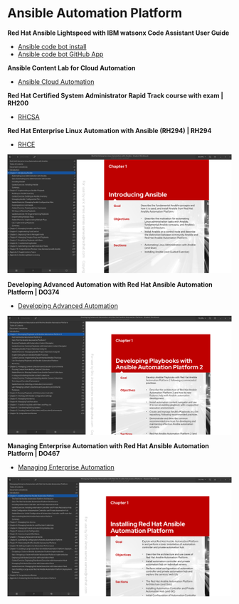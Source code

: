 # Ansible Automation Platform

**Red Hat Ansible Lightspeed with IBM watsonx Code Assistant User Guide**
- [Ansible code bot install](https://access.redhat.com/documentation/en-us/red_hat_ansible_lightspeed_with_ibm_watsonx_code_assistant/2.x_latest/html/red_hat_ansible_lightspeed_with_ibm_watsonx_code_assistant_user_guide/using-code-bot-for-suggestions_lightspeed-user-guide "Ansible code bot install")
- [Ansible code bot GitHub App](https://github.com/apps/ansible-code-bot "Ansible code bot GitHub App")

**Ansible Content Lab for Cloud Automation**
- [Ansible Cloud Automation](https://github.com/ansible-content-lab "Ansible Cloud Automation")

**Red Hat Certified System Administrator Rapid Track course with exam | RH200**
- [RHCSA]( https://www.redhat.com/en/services/training/rh200-red-hat-certified-system-administrator-rapid-track-course-exam "RHCSA")

**Red Hat Enterprise Linux Automation with Ansible (RH294) | RH294**
- [RHCE]( https://www.redhat.com/en/services/training/rh294-red-hat-linux-automation-with-ansible?section=overview "RHCE")

![alt text](https://github.com/ericcames/aws.infrastructure_configs/blob/main/images/rh294-student-guide-toc.png "Logo Title Text 1")

**Developing Advanced Automation with Red Hat Ansible Automation Platform | DO374**
- [Developing Advanced Automation]( https://www.redhat.com/en/services/training/do374-developing-advanced-automation-red-hat-ansible-automation-platform "Developing Advanced Automation")

![alt text](https://github.com/ericcames/aws.infrastructure_configs/blob/main/images/do374-student-guide-toc.png "Logo Title Text 1")

**Managing Enterprise Automation with Red Hat Ansible Automation Platform | DO467**
- [Managing Enterprise Automation]( https://www.redhat.com/en/services/training/do467-managing-enterprise-automation-red-hat-ansible-automation-platform "Managing Enterprise Automation")

![alt text](https://github.com/ericcames/aws.infrastructure_configs/blob/main/images/do467-student-guide-toc.png "Logo Title Text 1")